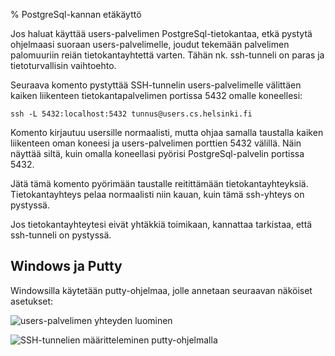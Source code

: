 % PostgreSql-kannan etäkäyttö
<!-- order: 2 -->
<!-- tags: viikko1,viikko2-usefull -->

Jos haluat käyttää users-palvelimen PostgreSql-tietokantaa, etkä 
pystytä ohjelmaasi suoraan users-palvelimelle, joudut
tekemään palvelimen palomuuriin reiän tietokantayhtettä varten.
Tähän nk. ssh-tunneli on paras ja tietoturvallisin vaihtoehto.

Seuraava komento pystyttää SSH-tunnelin users-palvelimelle välittäen kaiken liikenteen tietokantapalvelimen portissa 5432 omalle koneellesi:

~~~ssh
ssh -L 5432:localhost:5432 tunnus@users.cs.helsinki.fi
~~~

Komento kirjautuu usersille normaalisti, mutta ohjaa samalla taustalla kaiken 
liikenteen oman koneesi ja users-palvelimen porttien 5432 välillä.
Näin näyttää siltä, kuin omalla koneellasi pyörisi PostgreSql-palvelin portissa 5432.

Jätä tämä komento pyörimään taustalle reitittämään tietokantayhteyksiä.
Tietokantayhteys pelaa normaalisti
niin kauan, kuin tämä ssh-yhteys on pystyssä.

<alert>
Jos tietokantayhteytesi eivät yhtäkkiä toimikaan, kannattaa tarkistaa, että ssh-tunneli
on pystyssä.
</alert>

## Windows ja Putty

Windowsilla käytetään putty-ohjelmaa, jolle annetaan seuraavan näköiset asetukset:

![users-palvelimen yhteyden luominen]({{imgdir}}suunnittelu_ja_tyoymparisto/users/putty.png)

![SSH-tunnelien määritteleminen putty-ohjelmalla]({{imgdir}}suunnittelu_ja_tyoymparisto/users/users-tunneli.png)
